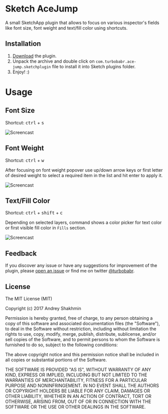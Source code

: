 # Sketch AceJump

A small SketchApp plugin that allows to focus on various inspector's fields like font size, font weight and text/fill color using shortcuts.

## Installation

1. [Download](https://github.com/turbobabr/sketch-ace-jump/raw/master/releases/sketch-ace-jump-0.1.0.zip) the plugin.
2. Unpack the archive and double click on `com.turbobabr.ace-jump.sketchplugin` file to install it into Sketch plugins folder.
3. Enjoy! :)

# Usage

## Font Size

Shortcut: <kbd>ctrl</kbd> + <kbd>s</kbd>

![Screencast](https://github.com/turbobabr/sketch-ace-jump/blob/master/docs/ace-jump-font-size.gif?raw=true)

## Font Weight

Shortcut: <kbd>ctrl</kbd> + <kbd>w</kbd>

After focusing on font weight popover use up/down arrow keys or first letter of desired weight to select a required item in the list and hit enter to apply it.

![Screencast](https://github.com/turbobabr/sketch-ace-jump/blob/master/docs/ace-jump-font-weight.gif?raw=true)

## Text/Fill Color

Shortcut: <kbd>ctrl</kbd> + <kbd>shift</kbd> + <kbd>c</kbd>

Depending on selected layers, command shows a color picker for text color or first visible fill color in `Fills` section.

![Screencast](https://github.com/turbobabr/sketch-ace-jump/blob/master/docs/ace-jump-style-color.gif?raw=true)

## Feedback

If you discover any issue or have any suggestions for improvement of the plugin, please [open an issue](https://github.com/turbobabr/sketch-wanderer/issues) or find me on twitter [@turbobabr](http://twitter.com/turbobabr).



## License

The MIT License (MIT)

Copyright (c) 2017 Andrey Shakhmin

Permission is hereby granted, free of charge, to any person obtaining a copy of this software and associated documentation files (the "Software"), to deal in the Software without restriction, including without limitation the rights to use, copy, modify, merge, publish, distribute, sublicense, and/or sell copies of the Software, and to permit persons to whom the Software is furnished to do so, subject to the following conditions:

The above copyright notice and this permission notice shall be included in all copies or substantial portions of the Software.

THE SOFTWARE IS PROVIDED "AS IS", WITHOUT WARRANTY OF ANY KIND, EXPRESS OR IMPLIED, INCLUDING BUT NOT LIMITED TO THE WARRANTIES OF MERCHANTABILITY, FITNESS FOR A PARTICULAR PURPOSE AND NONINFRINGEMENT. IN NO EVENT SHALL THE AUTHORS OR COPYRIGHT HOLDERS BE LIABLE FOR ANY CLAIM, DAMAGES OR OTHER LIABILITY, WHETHER IN AN ACTION OF CONTRACT, TORT OR OTHERWISE, ARISING FROM, OUT OF OR IN CONNECTION WITH THE SOFTWARE OR THE USE OR OTHER DEALINGS IN THE SOFTWARE.